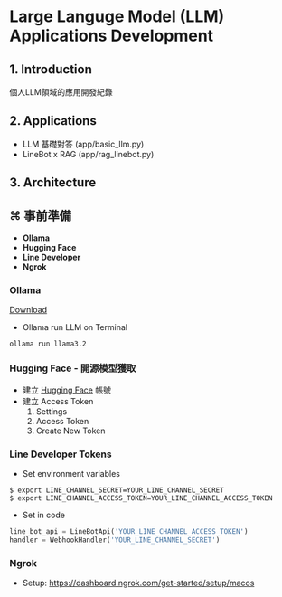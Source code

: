 # Large Languge Model (LLM) Applications Development

## 1. Introduction
個人LLM領域的應用開發紀錄

## 2. Applications
- LLM 基礎對答 (app/basic_llm.py)
- LineBot x RAG (app/rag_linebot.py)



## 3. Architecture






## ⌘ 事前準備
- **Ollama**
- **Hugging Face**
- **Line Developer**
- **Ngrok**


### Ollama
[Download](https://ollama.com/download)
- Ollama run LLM on Terminal
```terminal
ollama run llama3.2
```


### Hugging Face - 開源模型獲取
- 建立 [Hugging Face](https://huggingface.co/) 帳號
- 建立 Access Token
    1. Settings
    2. Access Token
    3. Create New Token


### Line Developer Tokens
- Set environment variables
```terminal
$ export LINE_CHANNEL_SECRET=YOUR_LINE_CHANNEL_SECRET
$ export LINE_CHANNEL_ACCESS_TOKEN=YOUR_LINE_CHANNEL_ACCESS_TOKEN
```
- Set in code
```python
line_bot_api = LineBotApi('YOUR_LINE_CHANNEL_ACCESS_TOKEN')
handler = WebhookHandler('YOUR_LINE_CHANNEL_SECRET')
```


### Ngrok
- Setup: https://dashboard.ngrok.com/get-started/setup/macos